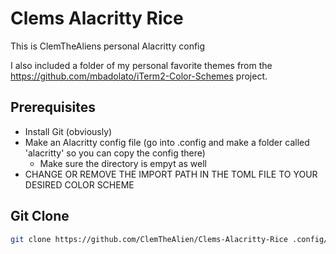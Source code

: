# Clems Alacritty Rice

This is ClemTheAliens personal Alacritty config 

I also included a folder of my personal favorite themes from the https://github.com/mbadolato/iTerm2-Color-Schemes project.

## Prerequisites
+ Install Git (obviously)
+ Make an Alacritty config file (go into .config and make a folder called 'alacritty' so you can copy the config there)
  + Make sure the directory is empyt as well
+ CHANGE OR REMOVE THE IMPORT PATH IN THE TOML FILE TO YOUR DESIRED COLOR SCHEME

## Git Clone
```sh
git clone https://github.com/ClemTheAlien/Clems-Alacritty-Rice .config/alacritty
```
